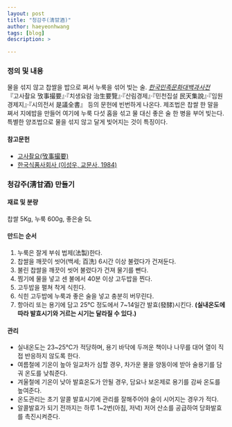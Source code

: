 ```yaml
---
layout: post
title: "청감주(淸甘酒)"
author: haeyeonhwang
tags: [blog]
description: >

---
```


### 정의 및 내용  
물을 섞지 않고 찹쌀을 밥으로 쪄서 누룩을 섞어 빚는 술. [*한국민족문화대백과사전*](http://encykorea.aks.ac.kr/Contents/SearchNavi?keyword=%EC%B2%AD%EA%B0%90%EC%A3%BC&ridx=0&tot=1051)  
『고사촬요 攷事撮要』·『치생요람 治生要覽』·『산림경제』·『민천집설 民天集說』·『임원경제지』·『시의전서 是議全書』 등의 문헌에 빈번하게 나온다.
제조법은 찹쌀 한 말을 쪄서 지에밥을 만들어 여기에 누룩 다섯 홉을 섞고 물 대신 좋은 술 한 병을 부어 빚는다. 특별한 양조법으로 물을 섞지 않고 달게 빚어지는 것이 특징이다.

#### 참고문헌
* [고사촬요(攷事撮要)](http://www.nl.go.kr/nl/search/search.jsp?img=n&hanja=&sort=&desc=desc&all=on&topF1=title_author&kwd=%EA%B3%A0%EC%82%AC%EC%B4%AC%EC%9A%94&x=0&y=0)
* [한국식품사회사  (이성우, 교문사, 1984)](http://www.nl.go.kr/nl/search/search.jsp?all=on&topF1=title_author&kwd=%ED%95%9C%EA%B5%AD%EC%8B%9D%ED%92%88%EC%82%AC%ED%9A%8C%EC%82%AC)

### 청감주(淸甘酒) 만들기 

#### 재료 및 분량
찹쌀 5Kg, 누룩 600g, 좋은술 5L 

#### 만드는 순서
1. 누룩은 잘게 부숴 법제(法製)한다.
2. 찹쌀을 깨끗이 씻어(백세; 百洗) 6시간 이상 불렸다가 건져둔다.
3. 불린 찹쌀을 깨끗이 씻어 불렸다가 건져 물기를 뺀다.
4. 찜기에 물을 넣고 센 불에서 40분 이상 고두밥을 찐다.
5. 고두밥을 펼쳐 착게 식힌다.
6. 식힌 고두밥에 누룩과 좋은 술을 넣고 충분히 버무린다.
7. 항아리 또는 용기에 담고 25°C 정도에서 7~14일간 발효(發酵)시킨다.
**(실내온도에 따라 발효시기와 거르는 시기는 달라질 수 있다.)**   

#### 관리
* 실내온도는 23~25°C가 적당하며, 용기 바닥에 두꺼운 책이나 나무를 대어 열이 직접 반응하지 않도록 한다.
* 여름철에 기온이 높아 일교차가 심할 경우, 차가운 물을 양동이에 받아 술용기를 담궈 온도를 낮춰준다.
* 겨울철에 기온이 낮아 발효온도가 안될 경우, 담요나 보온제로 용기를 감싸 온도를 높여준다.
* 온도관리는 초기 알콜 발효시기에 관리를 잘해주어야 술이 시어지는 경우가 적다.
* 알콜발효가 되기 전까지는 하루 1~2번(아침, 저녁) 저어 산소를 공급하여 당화발효를 촉진시켜준다.  